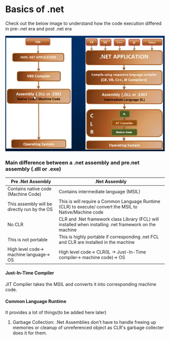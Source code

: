 # Basics of .net

Check out the below image to understand how the code execution differed in pre-.net era and post .net era

![comparison between pre-post .net code execution](/images/prepostdotnet.jpg)

### Main difference between a .net assembly and pre.net assembly (.dll or .exe)

| Pre .Net Assembly                            | .Net Assembly                                                                                            |
| -------------------------------------------- | -------------------------------------------------------------------------------------------------------- |
| Contains native code (Machine Code)          | Contains intermediate language (MSIL)                                                                    |
| This assembly will be directly run by the OS | This is will require a Common Language Runtime (CLR) to execute/ convert the MSIL to Native/Machine code |
| No CLR                                       | CLR and .Net framework class Library (FCL) will installed when installing .net framework on the machine  |
| This is not portable                         | This is highly portable if corresponding .net FCL and CLR are installed in the machine                   |
| High level code-> machine language-> OS      | High level code-> CLR(IL -> Just-In-Time compiler-> machine code)-> OS                                   |

#### Just-In-Time Compiler

JIT Compiler takes the MSIL and converts it into corresponding machine code.

#### Common Language Runtime

It provides a lot of things(to be added here later)

1. Garbage Collection: .Net Assemblies don't have to handle freeing up memories or cleanup of unreferenced object as CLR's garbage collecter does it for them.

